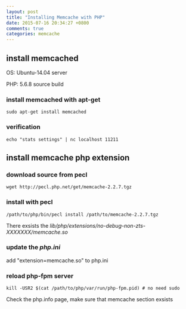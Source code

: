 ```yaml
---
layout: post
title: "Installing Memcache with PHP"
date: 2015-07-16 20:34:27 +0800
comments: true
categories: memcache
---
```


## install memcached

  OS: Ubuntu-14.04 server

  PHP: 5.6.8 source build

### install memcached with apt-get
```
sudo apt-get install memcached
```

### verification
```
echo "stats settings" | nc localhost 11211
```

## install memcache php extension

### download source from pecl

```
wget http://pecl.php.net/get/memcache-2.2.7.tgz
```

### install with pecl
```
/path/to/php/bin/pecl install /path/to/memcache-2.2.7.tgz
```

There exsists the *lib/php/extensions/no-debug-non-zts-XXXXXXX/memcache.so*

### update the *php.ini*
add "extension=memcache.so" to php.ini

### reload php-fpm server
```
kill -USR2 $(cat /path/to/php/var/run/php-fpm.pid) # no need sudo
```
Check the php.info page, make sure that memcache section exsists
